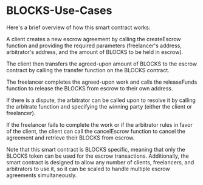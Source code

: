 # BLOCKS-Use-Cases

Here's a brief overview of how this smart contract works:

A client creates a new escrow agreement by calling the createEscrow function and providing the required parameters (freelancer's address, arbitrator's address, and the amount of BLOCKS to be held in escrow).

The client then transfers the agreed-upon amount of BLOCKS to the escrow contract by calling the transfer function on the BLOCKS contract.

The freelancer completes the agreed-upon work and calls the releaseFunds function to release the BLOCKS from escrow to their own address.

If there is a dispute, the arbitrator can be called upon to resolve it by calling the arbitrate function and specifying the winning party (either the client or freelancer).

If the freelancer fails to complete the work or if the arbitrator rules in favor of the client, the client can call the cancelEscrow function to cancel the agreement and retrieve their BLOCKS from escrow.

Note that this smart contract is BLOCKS specific, meaning that only the BLOCKS token can be used for the escrow transactions. Additionally, the smart contract is designed to allow any number of clients, freelancers, and arbitrators to use it, so it can be scaled to handle multiple escrow agreements simultaneously.
